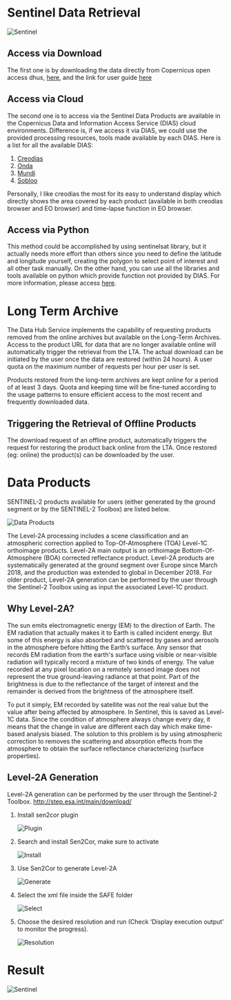 # Sentinel Data Retrieval

![Sentinel](../README/Sentinel%20Maps.png)

## Access via Download

The first one is by downloading the data directly from Copernicus open access dhus, [here](https://scihub.copernicus.eu/dhus/#/home), and the link for user guide [here](https://scihub.copernicus.eu/userguide/GraphicalUserInterface)

## Access via Cloud

The second one is to access via the Sentinel Data Products are available in the Copernicus Data and Information Access Service (DIAS) cloud environments. Difference is, if we access it via DIAS, we could use the provided processing resources, tools made available by each DIAS. Here is a list for all the available DIAS:

1. [Creodias](https://creodias.eu/)
2. [Onda](https://www.onda-dias.eu/cms/)
3. [Mundi](https://mundiwebservices.com/)
4. [Sobloo](https://sobloo.eu/)

Personally, I like creodias the most for its easy to understand display which directly shows the area covered by each product (available in both creodias browser and EO browser) and time-lapse function in EO browser.

## Access via Python

This method could be accomplished by using sentinelsat library, but it actually needs more effort than others since you need to define the latitude and longitude yourself, creating the polygon to select point of interest and all other task manually. On the other hand, you can use all the libraries and tools available on python which provide function not provided by DIAS. For more information, please access [here](https://sentinelsat.readthedocs.io/en/stable/api.html).

# Long Term Archive

The Data Hub Service implements the capability of requesting products removed from the online archives but available on the Long-Term Archives. Access to the product URL for data that are no longer available online will automatically trigger the retrieval from the LTA. The actual download can be initiated by the user once the data are restored (within 24 hours). A user quota on the maximum number of requests per hour per user is set.

Products restored from the long-term archives are kept online for a period of at least 3 days. Quota and keeping time will be fine-tuned according to the usage patterns to ensure efficient access to the most recent and frequently downloaded data. 

## Triggering the Retrieval of Offline Products

The download request of an offline product, automatically triggers the request for restoring the product back online from the LTA. Once restored (eg: online) the product(s) can be downloaded by the user.

# Data Products

SENTINEL-2 products available for users (either generated by the ground segment or by the SENTINEL-2 Toolbox) are listed below.

![Data Products](../README/Data%20Products.png)
 
The Level-2A processing includes a scene classification and an atmospheric correction applied to Top-Of-Atmosphere (TOA) Level-1C orthoimage products. Level-2A main output is an orthoimage Bottom-Of-Atmosphere (BOA) corrected reflectance product. Level-2A products are systematically generated at the ground segment over Europe since March 2018, and the production was extended to global in December 2018.  For older product, Level-2A generation can be performed by the user through the Sentinel-2 Toolbox using as input the associated Level-1C product.

## Why Level-2A?

The sun emits electromagnetic energy (EM) to the direction of Earth. The EM radiation that actually makes it to Earth is called incident energy. But some of this energy is also absorbed and scattered by gases and aerosols in the atmosphere before hitting the Earth’s surface. Any sensor that records EM radiation from the earth's surface using visible or near-visible radiation will typically record a mixture of two kinds of energy. The value recorded at any pixel location on a remotely sensed image does not represent the true ground-leaving radiance at that point. Part of the brightness is due to the reflectance of the target of interest and the remainder is derived from the brightness of the atmosphere itself.

To put it simply, EM recorded by satellite was not the real value but the value after being affected by atmosphere. In Sentinel, this is saved as Level-1C data. Since the condition of atmosphere always change every day, it means that the change in value are different each day which make time-based analysis biased. The solution to this problem is by using atmospheric correction to removes the scattering and absorption effects from the atmosphere to obtain the surface reflectance characterizing (surface properties).

## Level-2A Generation

Level-2A generation can be performed by the user through the Sentinel-2 Toolbox. http://step.esa.int/main/download/

1. Install sen2cor plugin

    ![Plugin](../README/1.%20Plugin.png)

2. Search and install Sen2Cor, make sure to activate

    ![Install](../README/2.%20Install%20sen2cor.png)

3. Use Sen2Cor to generate Level-2A

    ![Generate](../README/3.%20Generate%20Level-2A.png)

4. Select the xml file inside the SAFE folder

    ![Select](../README/4.%20Select%20xml%20File.png)

5. Choose the desired resolution and run (Check ‘Display execution output’ to monitor the progress).

    ![Resolution](../README/5.%20Choose%20Resolution.png)

# Result

![Sentinel](../README/NDVI%20Result.png)